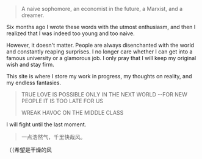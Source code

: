> A naive sophomore, an economist in the future, a Marxist, and a dreamer.



Six months ago I wrote these words with the utmost enthusiasm, and then I realized that I was indeed too young and too naive.



However, it doesn't matter. People are always disenchanted with the world and constantly reaping surprises. I no longer care whether I can get into a famous university or a glamorous job. I only pray that I will keep my original wish and stay firm.



This site is where I store my work in progress, my thoughts on reality, and my endless fantasies.



> TRUE LOVE IS POSSIBLE
> ONLY IN THE NEXT WORLD --FOR NEW PEOPLE
> IT IS TOO LATE FOR US
>
> WREAK HAVOC ON THE MIDDLE CLASS



I will fight until the last moment.



> 一点浩然气，千里快哉风。



（（希望是干燥的风